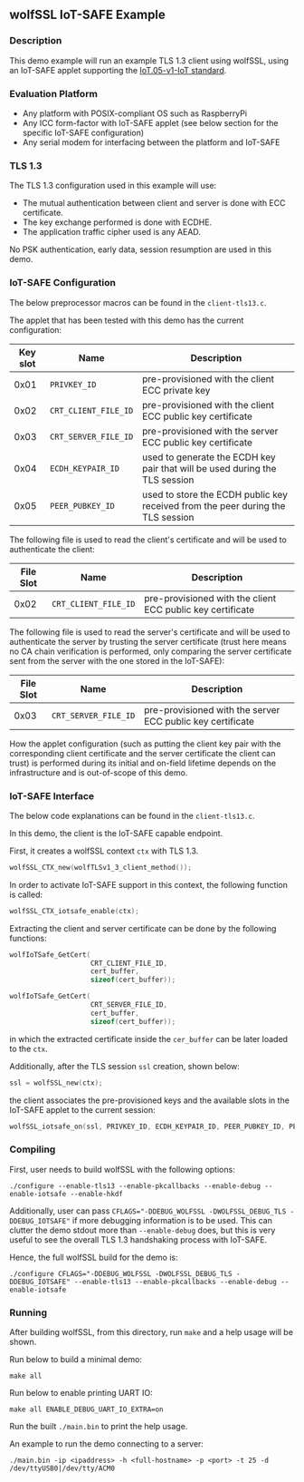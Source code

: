 ## wolfSSL IoT-SAFE Example


### Description

This demo example will run an example TLS 1.3 client using wolfSSL, using an IoT-SAFE applet supporting the [IoT.05-v1-IoT standard](https://www.gsma.com/iot/wp-content/uploads/2019/12/IoT.05-v1-IoT-Security-Applet-Interface-Description.pdf).


### Evaluation Platform

* Any platform with POSIX-compliant OS such as RaspberryPi
* Any ICC form-factor with IoT-SAFE applet (see below section for the specific IoT-SAFE configuration)
* Any serial modem for interfacing between the platform and IoT-SAFE


### TLS 1.3

The TLS 1.3 configuration used in this example will use:
* The mutual authentication between client and server is done with ECC certificate.
* The key exchange performed is done with ECDHE.
* The application traffic cipher used is any AEAD.

No PSK authentication, early data, session resumption are used in this demo.


### IoT-SAFE Configuration

The below preprocessor macros can be found in the `client-tls13.c`.

The applet that has been tested with this demo has the current configuration:

| Key slot | Name                 | Description                                                  |
| -------- | -------------------- | ------------------------------------------------------------ |
| 0x01     | `PRIVKEY_ID`         | pre-provisioned with the client ECC private key              |
| 0x02     | `CRT_CLIENT_FILE_ID` | pre-provisioned with the client ECC public key certificate   |
| 0x03     | `CRT_SERVER_FILE_ID` | pre-provisioned with the server ECC public key certificate   |
| 0x04     | `ECDH_KEYPAIR_ID`    | used to generate the ECDH key pair that will be used during the TLS session |
| 0x05     | `PEER_PUBKEY_ID`     | used to store the ECDH public key received from the peer during the TLS session |

The following file is used to read the client's certificate and will be used to authenticate the client:

| File Slot | Name                 | Description                                                |
| --------- | -------------------- | ---------------------------------------------------------- |
| 0x02      | `CRT_CLIENT_FILE_ID` | pre-provisioned with the client ECC public key certificate |

The following file is used to read the server's certificate and will be used to authenticate the server by trusting the server certificate (trust here means no CA chain verification is performed, only comparing the server certificate sent from the server with the one stored in the IoT-SAFE):

| File Slot | Name                 | Description                                                |
| --------- | -------------------- | ---------------------------------------------------------- |
| 0x03      | `CRT_SERVER_FILE_ID` | pre-provisioned with the server ECC public key certificate |

How the applet configuration (such as putting the client key pair with the corresponding client certificate and the server certificate the client can trust) is performed during its initial and on-field lifetime depends on the infrastructure and is out-of-scope of this demo.


### IoT-SAFE Interface

The below code explanations can be found in the `client-tls13.c`.

In this demo, the client is the IoT-SAFE capable endpoint.

First, it creates a wolfSSL context `ctx` with TLS 1.3.

```c
wolfSSL_CTX_new(wolfTLSv1_3_client_method());
```

In order to activate IoT-SAFE support in this context, the following function is
called:

```c
wolfSSL_CTX_iotsafe_enable(ctx);
```

Extracting the client and server certificate can be done by the following functions:

```c
wolfIoTSafe_GetCert(
                    CRT_CLIENT_FILE_ID,
                    cert_buffer,
                    sizeof(cert_buffer));
```

```c
wolfIoTSafe_GetCert(
                    CRT_SERVER_FILE_ID,
                    cert_buffer,
                    sizeof(cert_buffer));
```

in which the extracted certificate inside the `cer_buffer` can be later loaded to the `ctx`.

Additionally, after the TLS session `ssl` creation, shown below:

```c
ssl = wolfSSL_new(ctx);
```

the client associates the pre-provisioned keys and the available slots in the
IoT-SAFE applet to the current session:


```c
wolfSSL_iotsafe_on(ssl, PRIVKEY_ID, ECDH_KEYPAIR_ID, PEER_PUBKEY_ID, PEER_CERT_ID);
```


### Compiling

First, user needs to build wolfSSL with the following options:
```
./configure --enable-tls13 --enable-pkcallbacks --enable-debug --enable-iotsafe --enable-hkdf
```

Additionally, user can pass `CFLAGS="-DDEBUG_WOLFSSL -DWOLFSSL_DEBUG_TLS -DDEBUG_IOTSAFE"` if more debugging information is to be used. This can clutter the demo stdout more than `--enable-debug` does, but this is very useful to see the overall TLS 1.3 handshaking process with IoT-SAFE.

Hence, the full wolfSSL build for the demo is:
```
./configure CFLAGS="-DDEBUG_WOLFSSL -DWOLFSSL_DEBUG_TLS -DDEBUG_IOTSAFE" --enable-tls13 --enable-pkcallbacks --enable-debug --enable-iotsafe
```

### Running

After building wolfSSL, from this directory, run `make` and a help usage will be shown.

Run below to build a minimal demo:
```
make all
```

Run below to enable printing UART IO:
```
make all ENABLE_DEBUG_UART_IO_EXTRA=on
```

Run the built `./main.bin` to print the help usage.

An example to run the demo connecting to a server:
```
./main.bin -ip <ipaddress> -h <full-hostname> -p <port> -t 25 -d /dev/ttyUSB0|/dev/tty/ACM0
```
